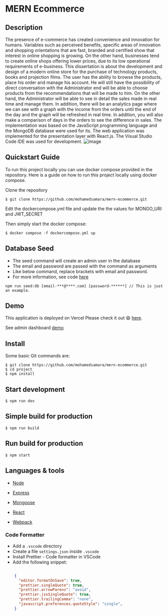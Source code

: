 
# MERN Ecommerce

## Description

The presence of e-commerce has created convenience and innovation for humans. Variables such as perceived benefits, specific areas of innovation and shopping orientations that are fast, branded and certified show that interest in online shopping is growing. On the other hand, businesses tend to create online shops offering lower prices, due to its low operational requirements of e-business.
This dissertation is about the development and design of a modern online store for the purchase of technology products, books and projection films. The user has the ability to browse the products, place his order and manage his account. He will still have the possibility of direct conversation with the Administrator end will be able to choose products from the recommendations that will be made to him. On the other hand, the Administrator will be able to see in detail the sales made in real time and manage them. In addition, there will be an analytics page where we can see with a graph with the income from the orders until the end of the day and the graph will be refreshed in real time. In addition, you will also make a comparison of days in the orders to see the difference in sales.
The implementation was based on the JavaScript programming language and the MongoDB database were used for its. The web application was implemented for the presentation layer with React.js. The Visual Studio Code IDE was used for development.
![image](https://github.com/ChrisZaikis/zaikis_dipl/assets/171047564/cce5f3f6-c474-4e40-bc44-ebd8d878075e)

## Quickstart Guide

To run this project locally you can use docker compose provided in the repository. Here is a guide on how to run this project locally using docker compose.

Clone the repository
```
$ git clone https://github.com/mohamedsamara/mern-ecommerce.git
```

Edit the dockercompose.yml file and update the the values for MONGO_URI and JWT_SECRET

Then simply start the docker compose:
```
$ docker compose -f dockercompose.yml up
```

## Database Seed

* The seed command will create an admin user in the database
* The email and password are passed with the command as arguments
* Like below command, replace brackets with email and password. 
* For more information, see code [here](server/utils/seed.js)

```
npm run seed:db [email-***@****.com] [password-******] // This is just an example.
```

## Demo

This application is deployed on Vercel Please check it out :smile: [here](https://mern-store-gold.vercel.app).

See admin dashboard [demo](https://mernstore-bucket.s3.us-east-2.amazonaws.com/admin.mp4)

## Install

Some basic Git commands are:

```
$ git clone https://github.com/mohamedsamara/mern-ecommerce.git
$ cd project
$ npm install
```

## Start development

```
$ npm run dev
```

## Simple build for production

```
$ npm run build
```

## Run build for production

```
$ npm start
```


## Languages & tools

- [Node](https://nodejs.org/en/)

- [Express](https://expressjs.com/)

- [Mongoose](https://mongoosejs.com/)

- [React](https://reactjs.org/)

- [Webpack](https://webpack.js.org/)


### Code Formatter

- Add a `.vscode` directory
- Create a file `settings.json` inside `.vscode`
- Install Prettier - Code formatter in VSCode
- Add the following snippet:  

```json

    {
      "editor.formatOnSave": true,
      "prettier.singleQuote": true,
      "prettier.arrowParens": "avoid",
      "prettier.jsxSingleQuote": true,
      "prettier.trailingComma": "none",
      "javascript.preferences.quoteStyle": "single",
    }

```
